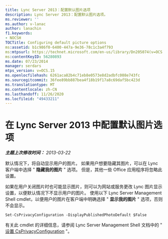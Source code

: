 ```yaml
---
title: Lync Server 2013：配置默认图片选项
description: Lync Server 2013：配置默认图片选项。
ms.reviewer: ''
ms.author: v-lanac
author: lanachin
f1.keywords:
- NOCSH
TOCTitle: Configuring default picture options
ms:assetid: b1c986f0-6400-447a-9e36-78c1c3a4f793
ms:mtpsurl: https://technet.microsoft.com/en-us/library/Dn205074(v=OCS.15)
ms:contentKeyID: 56280893
ms.date: 07/23/2014
manager: serdars
mtps_version: v=OCS.15
ms.openlocfilehash: 6261aca82b4c71eb8e0573e8d2adbfc008e743fc
ms.sourcegitcommit: 36fee89bb887bea4f18b19f17a8c69daf5bc423d
ms.translationtype: MT
ms.contentlocale: zh-CN
ms.lasthandoff: 11/26/2020
ms.locfileid: "49433211"
---
```

# <a name="configuring-default-picture-options-in-lync-server-2013"></a>在 Lync Server 2013 中配置默认图片选项

<div data-xmlns="http://www.w3.org/1999/xhtml">

<div class="topic" data-xmlns="http://www.w3.org/1999/xhtml" data-msxsl="urn:schemas-microsoft-com:xslt" data-cs="https://msdn.microsoft.com/">

<div data-asp="https://msdn2.microsoft.com/asp">



</div>

<div id="mainSection">

<div id="mainBody">

<span> </span>

_**主题上次修改时间：** 2013-03-22_

默认情况下，将自动显示用户的图片。 如果用户想要隐藏其图片，可以在 Lync 客户端中选择 " **隐藏我的图片** " 选项。 但是，其他一些 Office 应用程序将忽略此设置。

如果在用户关闭图片时也可能显示图片，则可以为网站或服务更改 Lync 图片显示设置，以便默认情况下不显示用户的图片。 使用以下 Lync Server Management Shell cmdlet，以便用户的图片在客户端中明确选择 " **显示我的图片** " 选项，否则不会显示。

    Set-CsPrivacyConfiguration -DisplayPublishedPhotoDefault $False

有关此 cmdlet 的详细信息，请参阅 Lync Server Management Shell 文档中的 " [设置 CsPrivacyConfiguration](https://docs.microsoft.com/powershell/module/skype/Set-CsPrivacyConfiguration) "。

</div>

<span> </span>

</div>

</div>

</div>

